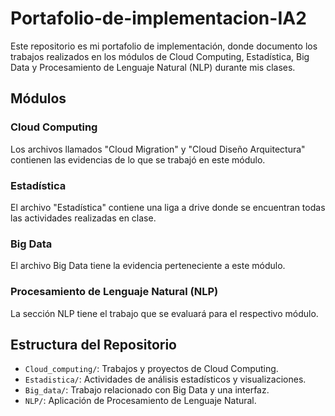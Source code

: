 # Portafolio-de-implementacion-IA2

Este repositorio es mi portafolio de implementación, donde documento los trabajos realizados en los módulos de Cloud Computing, Estadística, Big Data y Procesamiento de Lenguaje Natural (NLP) durante mis clases.

## Módulos

### Cloud Computing

Los archivos llamados "Cloud Migration" y "Cloud Diseño Arquitectura" contienen las evidencias de lo que se trabajó en este módulo.

### Estadística

El archivo "Estadística" contiene una liga a drive donde se encuentran todas las actividades realizadas en clase.

### Big Data

El archivo Big Data tiene la evidencia perteneciente a este módulo.

### Procesamiento de Lenguaje Natural (NLP)

La sección NLP tiene el trabajo que se evaluará para el respectivo módulo.

## Estructura del Repositorio

- `Cloud_computing/`: Trabajos y proyectos de Cloud Computing.
- `Estadistica/`: Actividades de análisis estadísticos y visualizaciones.
- `Big_data/`: Trabajo relacionado con Big Data y una interfaz.
- `NLP/`: Aplicación de Procesamiento de Lenguaje Natural.
